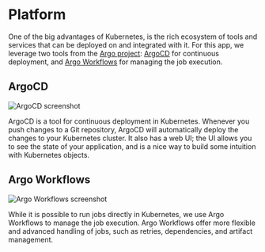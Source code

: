 # Platform

One of the big advantages of Kubernetes, is the rich ecosystem of tools and services that can be deployed on and integrated with it.
For this app, we leverage two tools from the [Argo project](https://argoproj.github.io/): [ArgoCD](https://argo-cd.readthedocs.io/en/stable/) for continuous deployment, and [Argo Workflows](https://argoproj.github.io/argo-workflows/) for managing the job execution.

## ArgoCD

![ArgoCD screenshot](https://argo-cd.readthedocs.io/en/stable/assets/argocd-ui.gif)

ArgoCD is a tool for continuous deployment in Kubernetes.
Whenever you push changes to a Git repository, ArgoCD will automatically deploy the changes to your Kubernetes cluster.
It also has a web UI;
the UI allows you to see the state of your application, and is a nice way to build some intuition with Kubernetes objects.

## Argo Workflows

![Argo Workflows screenshot](https://argo-workflows.readthedocs.io/en/stable/assets/screenshot.png)

While it is possible to run jobs directly in Kubernetes, we use Argo Workflows to manage the job execution.
Argo Workflows offer more flexible and advanced handling of jobs, such as retries, dependencies, and artifact management.

